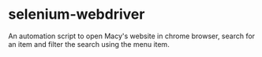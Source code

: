 # selenium-webdriver
An automation script to open Macy's website in chrome browser, search for an item and filter the search using the menu item.
